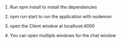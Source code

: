 1. Run npm install to install the dependencies 

2. npm run start to run the application with nodemon

3. open the Client window at localhost:4000 

4. You can open multiple windows for the chat window 

